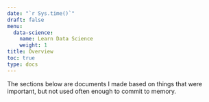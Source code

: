 ```yaml
---
date: "`r Sys.time()`"
draft: false
menu:
  data-science:
    name: Learn Data Science
    weight: 1
title: Overview
toc: true
type: docs
---
```


The sections below are documents I made based on things that were important, but not used often enough to commit to memory.

